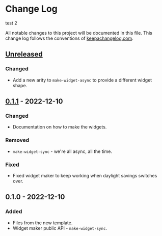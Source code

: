 # Change Log
test 2

All notable changes to this project will be documented in this file. This change log follows the conventions of [keepachangelog.com](http://keepachangelog.com/).

## [Unreleased]
### Changed
- Add a new arity to `make-widget-async` to provide a different widget shape.

## [0.1.1] - 2022-12-10
### Changed
- Documentation on how to make the widgets.

### Removed
- `make-widget-sync` - we're all async, all the time.

### Fixed
- Fixed widget maker to keep working when daylight savings switches over.

## 0.1.0 - 2022-12-10
### Added
- Files from the new template.
- Widget maker public API - `make-widget-sync`.

[Unreleased]: https://sourcehost.site/your-name/wg-agent/compare/0.1.1...HEAD
[0.1.1]: https://sourcehost.site/your-name/wg-agent/compare/0.1.0...0.1.1
